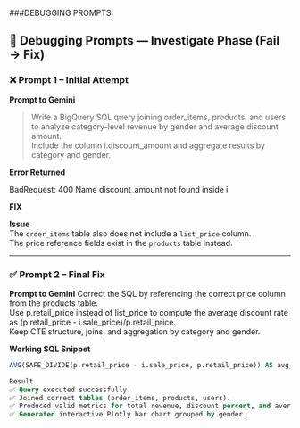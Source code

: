 ###DEBUGGING PROMPTS:

## 🧩 Debugging Prompts — Investigate Phase (Fail → Fix)

### ❌ Prompt 1 – Initial Attempt
**Prompt to Gemini**
> Write a BigQuery SQL query joining order_items, products, and users to analyze category-level revenue by gender and average discount amount.  
> Include the column i.discount_amount and aggregate results by category and gender.

**Error Returned**

BadRequest: 400 Name discount_amount not found inside i

**FIX**


**Issue**  
The `order_items` table also does not include a `list_price` column.  
The price reference fields exist in the `products` table instead.

---

### ✅ Prompt 2 – Final Fix
**Prompt to Gemini**
 Correct the SQL by referencing the correct price column from the products table.  
 Use p.retail_price instead of list_price to compute the average discount rate as (p.retail_price - i.sale_price)/p.retail_price.  
 Keep CTE structure, joins, and aggregation by category and gender.

**Working SQL Snippet**
```sql
AVG(SAFE_DIVIDE(p.retail_price - i.sale_price, p.retail_price)) AS avg_discount_rate

Result
✅ Query executed successfully.
✅ Joined correct tables (order_items, products, users).
✅ Produced valid metrics for total revenue, discount percent, and average order value by gender and category.
✅ Generated interactive Plotly bar chart grouped by gender.


